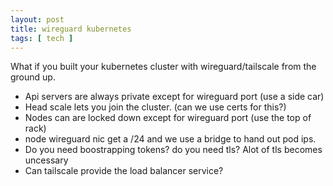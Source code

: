 ```yaml
---
layout: post
title: wireguard kubernetes
tags: [ tech ]
---
```


What if you built your kubernetes cluster with wireguard/tailscale from  the ground up. 

* Api servers are always private except for wireguard port (use a side car)
* Head scale lets you join the cluster. (can we use certs for this?) 
* Nodes can are locked down except for wireguard port (use the top of rack)
* node wireguard nic get a /24 and we use a bridge to hand out pod ips.
* Do you need boostrapping tokens? do you need tls? Alot of tls becomes uncessary
* Can tailscale provide the load balancer service? 


